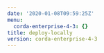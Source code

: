 ```yaml
---
date: '2020-01-08T09:59:25Z'
menu:
  corda-enterprise-4-3: {}
title: deploy-locally
version: corda-enterprise-4-3
---
```


